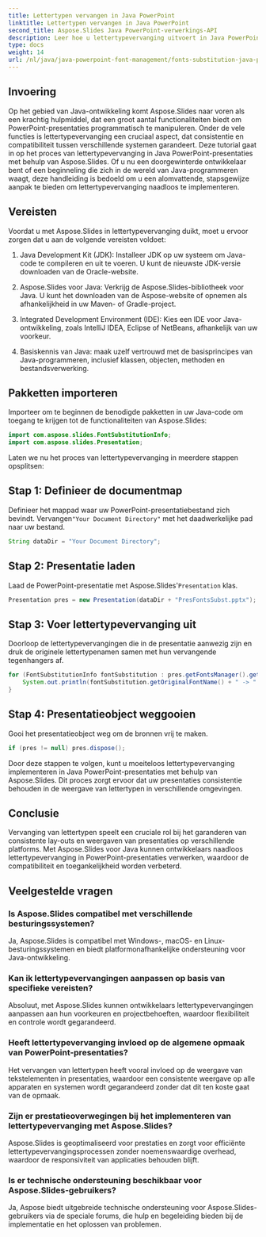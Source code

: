 ```yaml
---
title: Lettertypen vervangen in Java PowerPoint
linktitle: Lettertypen vervangen in Java PowerPoint
second_title: Aspose.Slides Java PowerPoint-verwerkings-API
description: Leer hoe u lettertypevervanging uitvoert in Java PowerPoint-presentaties met Aspose.Slides. Verbeter moeiteloos de compatibiliteit en consistentie.
type: docs
weight: 14
url: /nl/java/java-powerpoint-font-management/fonts-substitution-java-powerpoint/
---
```

## Invoering

Op het gebied van Java-ontwikkeling komt Aspose.Slides naar voren als een krachtig hulpmiddel, dat een groot aantal functionaliteiten biedt om PowerPoint-presentaties programmatisch te manipuleren. Onder de vele functies is lettertypevervanging een cruciaal aspect, dat consistentie en compatibiliteit tussen verschillende systemen garandeert. Deze tutorial gaat in op het proces van lettertypevervanging in Java PowerPoint-presentaties met behulp van Aspose.Slides. Of u nu een doorgewinterde ontwikkelaar bent of een beginneling die zich in de wereld van Java-programmeren waagt, deze handleiding is bedoeld om u een alomvattende, stapsgewijze aanpak te bieden om lettertypevervanging naadloos te implementeren.

## Vereisten

Voordat u met Aspose.Slides in lettertypevervanging duikt, moet u ervoor zorgen dat u aan de volgende vereisten voldoet:

1. Java Development Kit (JDK): Installeer JDK op uw systeem om Java-code te compileren en uit te voeren. U kunt de nieuwste JDK-versie downloaden van de Oracle-website.

2. Aspose.Slides voor Java: Verkrijg de Aspose.Slides-bibliotheek voor Java. U kunt het downloaden van de Aspose-website of opnemen als afhankelijkheid in uw Maven- of Gradle-project.

3. Integrated Development Environment (IDE): Kies een IDE voor Java-ontwikkeling, zoals IntelliJ IDEA, Eclipse of NetBeans, afhankelijk van uw voorkeur.

4. Basiskennis van Java: maak uzelf vertrouwd met de basisprincipes van Java-programmeren, inclusief klassen, objecten, methoden en bestandsverwerking.

## Pakketten importeren

Importeer om te beginnen de benodigde pakketten in uw Java-code om toegang te krijgen tot de functionaliteiten van Aspose.Slides:

```java
import com.aspose.slides.FontSubstitutionInfo;
import com.aspose.slides.Presentation;
```

Laten we nu het proces van lettertypevervanging in meerdere stappen opsplitsen:

## Stap 1: Definieer de documentmap

 Definieer het mappad waar uw PowerPoint-presentatiebestand zich bevindt. Vervangen`"Your Document Directory"` met het daadwerkelijke pad naar uw bestand.

```java
String dataDir = "Your Document Directory";
```

## Stap 2: Presentatie laden

 Laad de PowerPoint-presentatie met Aspose.Slides'`Presentation` klas.

```java
Presentation pres = new Presentation(dataDir + "PresFontsSubst.pptx");
```

## Stap 3: Voer lettertypevervanging uit

Doorloop de lettertypevervangingen die in de presentatie aanwezig zijn en druk de originele lettertypenamen samen met hun vervangende tegenhangers af.

```java
for (FontSubstitutionInfo fontSubstitution : pres.getFontsManager().getSubstitutions()) {
    System.out.println(fontSubstitution.getOriginalFontName() + " -> " + fontSubstitution.getSubstitutedFontName());
}
```

## Stap 4: Presentatieobject weggooien

Gooi het presentatieobject weg om de bronnen vrij te maken.

```java
if (pres != null) pres.dispose();
```

Door deze stappen te volgen, kunt u moeiteloos lettertypevervanging implementeren in Java PowerPoint-presentaties met behulp van Aspose.Slides. Dit proces zorgt ervoor dat uw presentaties consistentie behouden in de weergave van lettertypen in verschillende omgevingen.

## Conclusie

Vervanging van lettertypen speelt een cruciale rol bij het garanderen van consistente lay-outs en weergaven van presentaties op verschillende platforms. Met Aspose.Slides voor Java kunnen ontwikkelaars naadloos lettertypevervanging in PowerPoint-presentaties verwerken, waardoor de compatibiliteit en toegankelijkheid worden verbeterd.

## Veelgestelde vragen

### Is Aspose.Slides compatibel met verschillende besturingssystemen?
Ja, Aspose.Slides is compatibel met Windows-, macOS- en Linux-besturingssystemen en biedt platformonafhankelijke ondersteuning voor Java-ontwikkeling.

### Kan ik lettertypevervangingen aanpassen op basis van specifieke vereisten?
Absoluut, met Aspose.Slides kunnen ontwikkelaars lettertypevervangingen aanpassen aan hun voorkeuren en projectbehoeften, waardoor flexibiliteit en controle wordt gegarandeerd.

### Heeft lettertypevervanging invloed op de algemene opmaak van PowerPoint-presentaties?
Het vervangen van lettertypen heeft vooral invloed op de weergave van tekstelementen in presentaties, waardoor een consistente weergave op alle apparaten en systemen wordt gegarandeerd zonder dat dit ten koste gaat van de opmaak.

### Zijn er prestatieoverwegingen bij het implementeren van lettertypevervanging met Aspose.Slides?
Aspose.Slides is geoptimaliseerd voor prestaties en zorgt voor efficiënte lettertypevervangingsprocessen zonder noemenswaardige overhead, waardoor de responsiviteit van applicaties behouden blijft.

### Is er technische ondersteuning beschikbaar voor Aspose.Slides-gebruikers?
Ja, Aspose biedt uitgebreide technische ondersteuning voor Aspose.Slides-gebruikers via de speciale forums, die hulp en begeleiding bieden bij de implementatie en het oplossen van problemen.